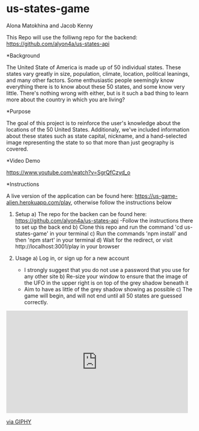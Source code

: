 # us-states-game

Alona Matokhina and Jacob Kenny

This Repo will use the folliwng repo for the backend: https://github.com/alyon4a/us-states-api

*Background
 
The United State of America is made up of 50 individual states. These states vary greatly in size, population, climate,    location, political leanings, and many other factors. Some enthusiastic people seemingly know everything there is to know about these 50 states, and some know very little. There's nothing wrong with either, but is it such a bad thing to learn more about the country in which you are living?

*Purpose

The goal of this project is to reinforce the user's knowledge about the locations of the 50 United States. Additionaly, we've included information about these states such as state capital, nickname, and a hand-selected image representing the state to so that more than just geography is covered.

*Video Demo

https://www.youtube.com/watch?v=SgrQfCzyd_o

*Instructions

A live version of the application can be found here: https://us-game-alien.herokuapp.com/play, otherwise follow the instructions below

1) Setup
  a) The repo for the backen can be found here: https://github.com/alyon4a/us-states-api
    -Follow the instructions there to set up the back end
  b) Clone this repo and run the command 'cd us-states-game' in your terminal
  c) Run the commands 'npm install' and then 'npm start' in your terminal
  d) Wait for the redirect, or visit http://localhost:3001/play in your browser
  
2) Usage
  a) Log in, or sign up for a new account
    - I strongly suggest that you do not use a password that you use for any other site
  b) Re-size your window to ensure that the image of the UFO in the upper right is on top of the grey shadow beneath it
    - Aim to have as little of the grey shadow showing as possible
  c) The game will begin, and will not end until all 50 states are guessed correctly.  
  
<iframe src="https://giphy.com/embed/QuzD7OhY2Kt5xgUxRR" width="480" height="270" frameBorder="0" class="giphy-embed" allowFullScreen></iframe><p><a href="https://giphy.com/gifs/QuzD7OhY2Kt5xgUxRR">via GIPHY</a></p>
